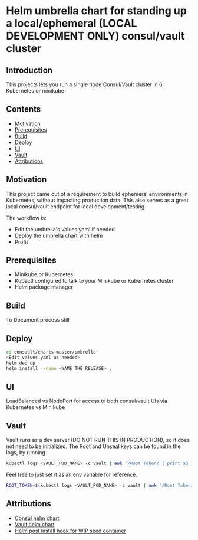 # Helm umbrella chart for standing up a local/ephemeral (LOCAL DEVELOPMENT ONLY) consul/vault cluster

## Introduction

This projects lets you run a single node Consul/Vault cluster in 6 Kubernetes or minikube

## Contents

- [Motivation](#motivation)
- [Prerequisites](#prerequisites)
- [Build](#build)
- [Deploy](#deploy)
- [UI](#ui)
- [Vault](#vault)
- [Attributions](#attributions)

## Motivation

This project came out of a requirement to build ephemeral environments in Kubernetes, without impacting production data.  This also serves as a great local consul/vault endpoint for local development/testing

The workflow is:
- Edit the umbrella's values.yaml if needed
- Deploy the umbrella chart with helm
- Profit

## Prerequisites

- Minikube or Kubernetes
- Kubectl configured to talk to your Minikube or Kubernetes cluster
- Helm package manager

## Build

To Document process still

## Deploy

```bash
cd consault/charts-master/umbrella
<Edit values.yaml as needed>
helm dep up
helm install --name <NAME_THE_RELEASE> .
```

## UI

LoadBalanced vs NodePort for access to both consul/vault UIs via Kubernetes vs Minikube

## Vault

Vault runs as a dev server (DO NOT RUN THIS IN PRODUCTION), so it does not need to be initialized.
The Root and Unseal keys can be found in the logs, by running
```bash
kubectl logs <VAULT_POD_NAME> -c vault | awk '/Root Token/ { print $3 }'
```
Feel free to just set it as an env variable for reference.
```bash
ROOT_TOKEN=$(kubectl logs <VAULT_POD_NAME> -c vault | awk '/Root Token/ { print $3 }')
```

## Attributions

- [Consul helm chart](https://github.com/kubernetes/charts/tree/master/stable/consul)
- [Vault helm chart](https://github.com/kubernetes/charts/tree/master/incubator/vault)
- [Helm post install hook for WIP seed container](https://github.com/kubernetes/helm/blob/master/docs/examples/nginx/templates/post-install-job.yaml)
